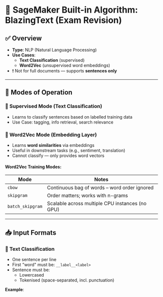# 📘 SageMaker Built-in Algorithm: BlazingText (Exam Revision)

## ✅ Overview
- **Type**: NLP (Natural Language Processing)
- **Use Cases**:
  - **Text Classification** (supervised)
  - **Word2Vec** (unsupervised word embeddings)
- ❗ Not for full documents — supports **sentences only**

---

## 🧠 Modes of Operation

### 🔹 Supervised Mode (Text Classification)
- Learns to classify sentences based on labelled training data
- Use Case: tagging, info retrieval, search relevance

### 🔹 Word2Vec Mode (Embedding Layer)
- Learns **word similarities** via embeddings
- Useful in downstream tasks (e.g., sentiment, translation)
- Cannot classify — only provides word vectors

#### Word2Vec Training Modes:
| Mode            | Notes                                                             |
|-----------------|-------------------------------------------------------------------|
| `cbow`          | Continuous bag of words – word order ignored                      |
| `skipgram`      | Order matters; works with n-grams                                 |
| `batch_skipgram`| Scalable across multiple CPU instances (no GPU)                   |

---

## 📥 Input Formats

### 🔹 Text Classification
- One sentence per line
- First "word" must be: `__label__<label>`
- Sentence must be:
  - Lowercased
  - Tokenised (space-separated, incl. punctuation)

**Example**:
